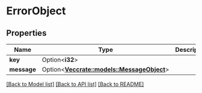 # ErrorObject

## Properties

Name | Type | Description | Notes
------------ | ------------- | ------------- | -------------
**key** | Option<**i32**> |  | [optional]
**message** | Option<[**Vec<crate::models::MessageObject>**](messageObject.md)> |  | [optional]

[[Back to Model list]](../README.md#documentation-for-models) [[Back to API list]](../README.md#documentation-for-api-endpoints) [[Back to README]](../README.md)


